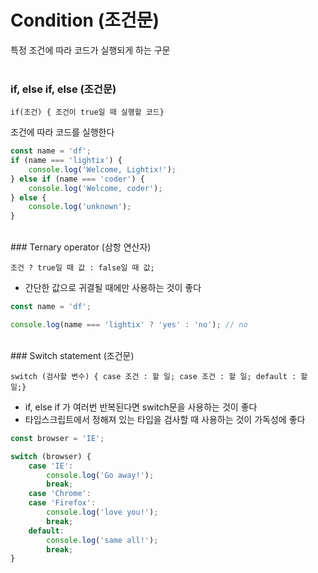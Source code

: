 # Condition (조건문)
특정 조건에 따라 코드가 실행되게 하는 구문
<br />
<br />
### if, else if, else (조건문)

`if(조건) { 조건이 true일 때 실행할 코드}`

조건에 따라 코드를 실행한다

```jsx
const name = 'df';
if (name === 'lightix') {
	console.log('Welcome, Lightix!');
} else if (name === 'coder') {
	console.log('Welcome, coder');
} else {
	console.log('unknown');
}
```
<br />
### Ternary operator (삼항 연산자)

`조건 ? true일 때 값 : false일 때 값;`

- 간단한 값으로 귀결될 때에만 사용하는 것이 좋다

```jsx
const name = 'df';

console.log(name === 'lightix' ? 'yes' : 'no'); // no
```
<br />
### Switch statement (조건문)

`switch (검사할 변수) { case 조건 : 할 일; case 조건 : 할 일; default : 할 일;}` 

- if, else if 가 여러번 반복된다면 switch문을 사용하는 것이 좋다
- 타입스크립트에서 정해져 있는 타입을 검사할 때 사용하는 것이 가독성에 좋다

```jsx
const browser = 'IE';

switch (browser) {
	case 'IE':
		console.log('Go away!');
		break;
	case 'Chrome':
	case 'Firefox':
		console.log('love you!');
		break;
	default:
		console.log('same all!');
		break;
}
```
